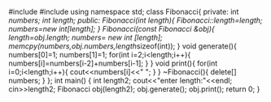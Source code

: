 #include <iostream>
#include <cstring>
using namespace std;
class Fibonacci{
private:
    int *numbers;
    int length;
public:
    Fibonacci(int length){
        Fibonacci::length=length;
        numbers=new int[length];
    }
    Fibonacci(const Fibonacci &obj){
        length=obj.length;
        numbers= new int [length];
        memcpy(numbers,obj.numbers,length*sizeof(int));
    }
    void generate(){
        numbers[0]=1;
        numbers[1]=1;
        for(int i=2;i<length;i++){
            numbers[i]=numbers[i-2]+numbers[i-1];
        }
    }
    void print(){
        for(int i=0;i<length;i++){
            cout<<numbers[i]<<" ";
        }
    }
    ~Fibonacci(){
        delete[] numbers;
    }
};
int main() {
    int length2;
    cout<<"enter length:"<<endl;
    cin>>length2;
    Fibonacci obj(length2);
    obj.generate();
    obj.print();
    return 0;
}

